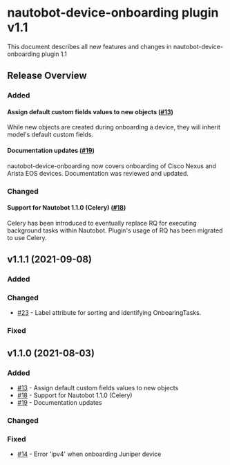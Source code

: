 # nautobot-device-onboarding plugin v1.1

This document describes all new features and changes in nautobot-device-onboarding plugin 1.1


## Release Overview

### Added

#### Assign default custom fields values to new objects ([#13](https://github.com/nautobot/nautobot-plugin-device-onboarding/pull/13))

While new objects are created during onboarding a device, they will inherit model's default custom fields.

#### Documentation updates ([#19](https://github.com/nautobot/nautobot-plugin-device-onboarding/pull/19))

nautobot-device-onboarding now covers onboarding of Cisco Nexus and Arista EOS devices. Documentation was reviewed and updated.

### Changed

#### Support for Nautobot 1.1.0 (Celery) ([#18](https://github.com/nautobot/nautobot-plugin-device-onboarding/pull/18))

Celery has been introduced to eventually replace RQ for executing background tasks within Nautobot. Plugin's usage of RQ has been migrated to use Celery. 

## v1.1.1 (2021-09-08)

### Added

### Changed
- [#23](https://github.com/nautobot/nautobot-plugin-device-onboarding/pull/23) - Label attribute for sorting and identifying OnboaringTasks.

### Fixed


## v1.1.0 (2021-08-03)

### Added

- [#13](https://github.com/nautobot/nautobot-plugin-device-onboarding/pull/13) - Assign default custom fields values to new objects
- [#18](https://github.com/nautobot/nautobot-plugin-device-onboarding/pull/18) - Support for Nautobot 1.1.0 (Celery)
- [#19](https://github.com/nautobot/nautobot-plugin-device-onboarding/pull/19) - Documentation updates 

### Changed

### Fixed

- [#14](https://github.com/nautobot/nautobot-plugin-device-onboarding/issues/14) - Error 'ipv4' when onboarding Juniper device
